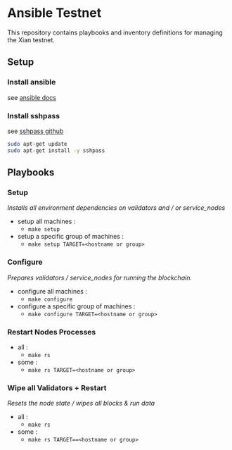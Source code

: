 # Ansible Testnet

This repository contains playbooks and inventory definitions for managing the Xian testnet.

## Setup

### Install ansible

see [ansible docs](https://docs.ansible.com/ansible/latest/installation_guide/intro_installation.html)

### Install sshpass 

see [sshpass github](https://gist.github.com/arunoda/7790979)

```bash
sudo apt-get update
sudo apt-get install -y sshpass
```

## Playbooks

### Setup
*Installs all environment dependencies on validators and / or service_nodes*
- setup all machines :
  - `make setup`
- setup a specific group of machines :
  - `make setup TARGET=<hostname or group>`

### Configure
*Prepares validators / service_nodes for running the blockchain.*
- configure all machines :
  - `make configure`
- configure a specific group of machines :
  - `make configure TARGET=<hostname or group>`
### Restart Nodes Processes
- all :
  - `make rs`
- some :
  - `make rs TARGET=<hostname or group>`

### Wipe all Validators + Restart
*Resets the node state / wipes all blocks & run data*
- all :
  - `make rs`
- some :
  - `make rs TARGET==<hostname or group>`
  

